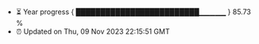 - ⏳ Year progress { █████████████████████████▁▁▁▁▁ } 85.73 %
- ⏰ Updated on Thu, 09 Nov 2023 22:15:51 GMT

